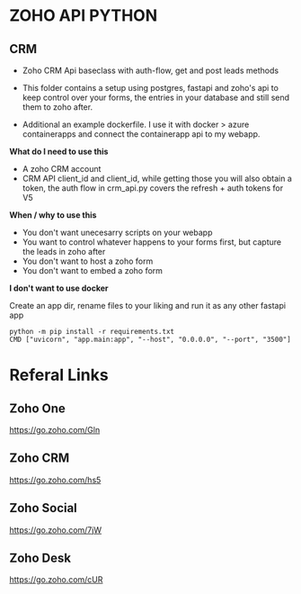 # ZOHO API PYTHON

## CRM

- Zoho CRM Api baseclass with auth-flow, get and post leads methods 

- This folder contains a setup using postgres, fastapi and zoho's api to keep control over your forms, the entries in your database and still send them to zoho after. 

- Additional an example dockerfile. I use it with docker > azure containerapps and connect the containerapp api to my webapp. 

**What do I need to use this** 

- A zoho CRM account 
- CRM API client_id and client_id, while getting those you will also obtain a token, the auth flow in crm_api.py covers the refresh + auth tokens for V5

**When / why to use this** 

- You don't want unecesarry scripts on your webapp
- You want to control whatever happens to your forms first, but capture the leads in zoho after
- You don't want to host a zoho form
- You don't want to embed a zoho form

**I don't want to use docker** 

Create an app dir, rename files to your liking and run it as any other fastapi app

```
python -m pip install -r requirements.txt
CMD ["uvicorn", "app.main:app", "--host", "0.0.0.0", "--port", "3500"]
```



# Referal Links

## Zoho One 
https://go.zoho.com/Gln

## Zoho CRM 

https://go.zoho.com/hs5

## Zoho Social  

https://go.zoho.com/7jW

## Zoho Desk 

https://go.zoho.com/cUR

